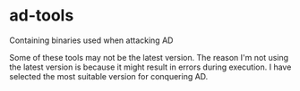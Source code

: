 # ad-tools
Containing binaries used when attacking AD

Some of these tools may not be the latest version.
The reason I'm not using the latest version is because it might result in errors during execution.
I have selected the most suitable version for conquering AD.
